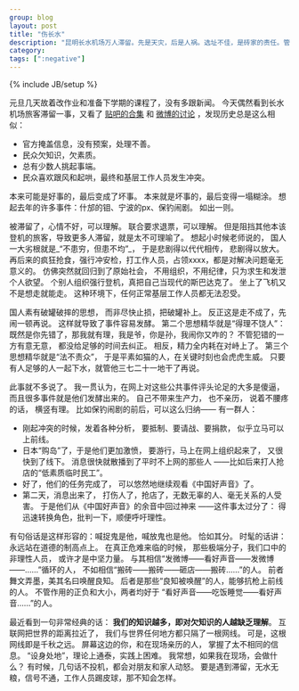 ```yaml
---
group: blog
layout: post
title: "伤长水"
description: "昆明长水机场万人滞留。先是天灾，后是人祸。选址不佳，是砖家的责任。管理不善，信息不通，缺乏预案，是机场的责任。吵架打架，起哄、跟风，暴动与维稳，大家都没责任——只是一种根植国人的行为模式。什邡的钼、宁波的px、保钓闹剧没有走远，以后还有多少这样的事？"
category: 
tags: [":negative"]
---
```

{% include JB/setup %}

元旦几天故着改作业和准备下学期的课程了，没有多跟新闻。
今天偶然看到长水机场旅客滞留一事，又看了
[贴吧的合集](http://tieba.baidu.com/p/2084228360)
和
[微博的讨论](http://s.weibo.com/weibo/%25E9%2595%25BF%25E6%25B0%25B4)
，发现历史总是这么相似：

   * 官方掩盖信息，没有预案，处理不善。
   * 民众欠知识，欠素质。
   * 总有少数人挑起事端。
   * 民众喜欢跟风和起哄，最终和基层工作人员发生冲突。

本来可能是好事的，最后变成了坏事。
本来就是坏事的，最后变得一塌糊涂。
想起去年的许多事件：什邡的钼、宁波的px、保钓闹剧。
如出一则。

被滞留了，心情不好，可以理解。
联合要求退票，可以理解。
但是阻挡其他本该登机的旅客，导致更多人滞留，就是太不可理喻了。
想起小时候老师说的，
国人一大劣根就是_“不患穷，但患不均”_，
于是悲剧得以代代相传，
悲剧得以放大。
再后来的疯狂抢食，强行冲安检，打工作人员，占领xxxx，都是对解决问题毫无意义的。
仿佛突然就回归到了原始社会，
不用组织，不用纪律，只为求生和发泄个人欲望。
个别人组织强行登机，真把自己当现代的斯巴达克了。
坐上了飞机又不是想走就能走。
这种环境下，任何正常基层工作人员都无法忍受。

国人素有破罐破摔的思想，
而非尽快止损，把破罐补上。
反正这是走不成了，先闹一顿再说。
这样就导致了事件容易发酵。
第二个思想精华就是“得理不饶人”：
既然是你先错了，那我就有理，我是爷，你是孙，我闹你又咋的？
不管犯错的一方有意无意，
都没给足够的时间去纠正。
相反，精力全内耗在对峙上了。
第三个思想精华就是“法不责众”，
于是平素如猫的人，在关键时刻也会虎虎生威。
只要有人足够的人一起下水，就管他三七二十一地干了再说。

此事就不多说了。
我一贯认为，在网上对这些公共事件评头论足的大多是傻逼，
而且很多事件就是他们发酵出来的。
自己不带来生产力，
也不亲历，
说着不腰疼的话，
横竖有理。
比如保钓闹剧的前后，可以这么归纳——
有一群人：

   * 刚起冲突的时候，发着各种分析，
   要抵制、要请战、要捐款，
   似乎立马可以上前线。
   * 日本“购岛”了，于是他们更加激愤，
   要游行，马上在网上组织起来了， 
   又很快到了线下。
   消息很快就散播到了平时不上网的那些人
   ——比如后来打人抢店的“低素质临时民工”。
   * 好了，他们的任务完成了，
   可以悠然地继续观看《中国好声音》了。
   * 第二天，消息出来了，
   打伤人了，抢店了，无数无辜的人、毫无关系的人受害。
   于是他们从《中国好声音》的余音中回过神来
   ——这件事太过分了：
   得迅速转换角色，批判一下，顺便呼吁理性。

有句俗话是这样形容的：喊捉鬼是他，喊放鬼也是他。
恰如其分。
时髦的话讲：永远站在道德的制高点上。
在真正危难来临的时候，
那些极端分子，我们口中的非理性人员，
或许才是中坚力量。
与其相信“发微博——看好声音——发微博——……”循环的人，
不如相信“搬砖——搬砖——砸店——搬砖……”的人。
前者舞文弄墨，美其名曰唤醒良知。
后者是那些“良知被唤醒”的人，能够抗枪上前线的人。
不管作用的正负和大小，两者均好于
“看好声音——吃饭睡觉——看好声音……”的人。

最近看到一句非常经典的话：
**我们的知识越多，即对欠知识的人越缺乏理解**。
互联网把世界的距离拉近了，
我们与世界任何地方都只隔了一根网线。
可是，这根网线即是千秋之远。
屏幕这边的你，和在现场亲历的人，
掌握了太不相同的信息。
“设身处地”，理论上通泰，实践上困难。
我常想，如果我在现场，会做什么？
有时候，几句话不投机，都会对朋友和家人动怒。
要是遇到滞留，无水无粮，信号不通，工作人员踢皮球，那不知会怎样。

